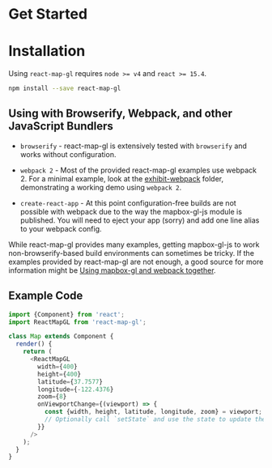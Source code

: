 # Get Started


# Installation

Using `react-map-gl` requires `node >= v4` and `react >= 15.4`.

```sh
npm install --save react-map-gl
```


## Using with Browserify, Webpack, and other JavaScript Bundlers

* `browserify` - react-map-gl is extensively tested with `browserify` and works without configuration.

* `webpack 2` - Most of the provided react-map-gl examples use webpack 2. For a minimal example, look at the [exhibit-webpack](https://github.com/uber/react-map-gl/tree/master/examples/exhibit-webpack) folder, demonstrating a working demo using `webpack 2`.

* `create-react-app` - At this point configuration-free builds are not possible with webpack due to the way the mapbox-gl-js module is published. You will need to eject your app (sorry) and add one line alias to your webpack config.

While react-map-gl provides many examples, getting mapbox-gl-js to work non-browserify-based build environments can sometimes be tricky. If the examples provided by react-map-gl are not enough, a good source for more information might be [Using mapbox-gl and webpack together](https://mikewilliamson.wordpress.com/2016/02/24/using-mapbox-gl-and-webpack-together/).


## Example Code

```js
import {Component} from 'react';
import ReactMapGL from 'react-map-gl';

class Map extends Component {
  render() {
    return (
      <ReactMapGL
        width={400}
        height={400}
        latitude={37.7577}
        longitude={-122.4376}
        zoom={8}
        onViewportChange={(viewport) => {
          const {width, height, latitude, longitude, zoom} = viewport;
          // Optionally call `setState` and use the state to update the map.
        }}
      />
    );
  }
}
```
